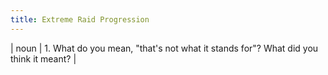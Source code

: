 ```yaml
---
title: Extreme Raid Progression
---
```

| noun | 1.  	What do you mean, "that's not what it stands for"? What did you think it meant?	|